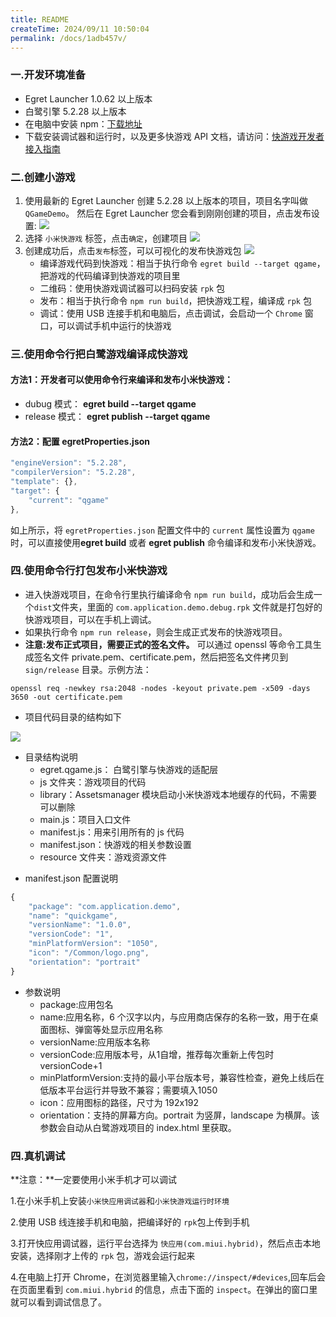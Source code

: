 ```yaml
---
title: README
createTime: 2024/09/11 10:50:04
permalink: /docs/1adb457v/
---
```

### 一.开发环境准备

* Egret Launcher 1.0.62 以上版本
* 白鹭引擎 5.2.28 以上版本
* 在电脑中安装 npm：[下载地址](https://www.npmjs.com/)
* 下载安装调试器和运行时，以及更多快游戏 API 文档，请访问：[快游戏开发者接入指南](https://dev.mi.com/console/doc/detail?pId=1779)

### 二.创建小游戏

1. 使用最新的 Egret Launcher 创建 5.2.28 以上版本的项目，项目名字叫做 `QGameDemo`。
然后在 Egret Launcher 您会看到刚刚创建的项目，点击发布设置:
![](p1.png)
2. 选择 `小米快游戏` 标签，点击`确定`，创建项目
![](p2.png)
3. 创建成功后，点击`发布`标签，可以可视化的发布快游戏包
![](p3.png)
	* 编译游戏代码到快游戏：相当于执行命令 `egret build --target qgame`，把游戏的代码编译到快游戏的项目里
	* 二维码：使用快游戏调试器可以扫码安装 `rpk` 包
	* 发布：相当于执行命令 `npm run build`，把快游戏工程，编译成 `rpk` 包
	* 调试：使用 USB 连接手机和电脑后，点击调试，会启动一个 `Chrome` 窗口，可以调试手机中运行的快游戏

### 三.使用命令行把白鹭游戏编译成快游戏
#### 方法1：开发者可以使用命令行来编译和发布小米快游戏：

  * dubug 模式： **egret build --target qgame**
  * release 模式： **egret publish --target qgame**

#### 方法2：配置 egretProperties.json

~~~javascript
"engineVersion": "5.2.28",
"compilerVersion": "5.2.28",
"template": {},
"target": {
	"current": "qgame"
},
~~~

如上所示，将 `egretProperties.json` 配置文件中的 `current` 属性设置为 `qgame` 时，可以直接使用**egret build** 或者 **egret publish** 命令编译和发布小米快游戏。

### 四.使用命令行打包发布小米快游戏
* 进入快游戏项目，在命令行里执行编译命令 `npm run build`，成功后会生成一个`dist`文件夹，里面的 `com.application.demo.debug.rpk` 文件就是打包好的快游戏项目，可以在手机上调试。
* 如果执行命令 `npm run release`，则会生成正式发布的快游戏项目。
* **注意:发布正式项目，需要正式的签名文件。** 可以通过 openssl 等命令工具生成签名文件 private.pem、certificate.pem，然后把签名文件拷贝到 `sign/release` 目录。示例方法：

~~~
openssl req -newkey rsa:2048 -nodes -keyout private.pem -x509 -days 3650 -out certificate.pem

~~~

* 项目代码目录的结构如下

![](p4.png)

- 目录结构说明
	* egret.qgame.js： 白鹭引擎与快游戏的适配层
	* js 文件夹：游戏项目的代码
	* library：Assetsmanager 模块启动小米快游戏本地缓存的代码，不需要可以删除
	* main.js：项目入口文件
	* manifest.js：用来引用所有的 js 代码
	* manifest.json：快游戏的相关参数设置
	* resource 文件夹：游戏资源文件

* manifest.json 配置说明

~~~javascript
{
	"package": "com.application.demo",
	"name": "quickgame",
	"versionName": "1.0.0",
	"versionCode": "1",
	"minPlatformVersion": "1050",
	"icon": "/Common/logo.png",
	"orientation": "portrait"
}
~~~
- 参数说明
	* package:应用包名
	* name:应用名称，6 个汉字以内，与应用商店保存的名称一致，用于在桌面图标、弹窗等处显示应用名称
	* versionName:应用版本名称
	* versionCode:应用版本号，从1自增，推荐每次重新上传包时versionCode+1
	* minPlatformVersion:支持的最小平台版本号，兼容性检查，避免上线后在低版本平台运行并导致不兼容；需要填入1050
	* icon：应用图标的路径，尺寸为 192x192
	* orientation：支持的屏幕方向。portrait 为竖屏，landscape 为横屏。该参数会自动从白鹭游戏项目的 index.html 里获取。

### 四.真机调试
**注意：**一定要使用小米手机才可以调试

1.在小米手机上安装`小米快应用调试器`和`小米快游戏运行时环境`

2.使用 USB 线连接手机和电脑，把编译好的 `rpk`包上传到手机

3.打开快应用调试器，运行平台选择为 `快应用(com.miui.hybrid)`，然后点击本地安装，选择刚才上传的 `rpk` 包，游戏会运行起来

4.在电脑上打开 Chrome，在浏览器里输入`chrome://inspect/#devices`,回车后会在页面里看到 `com.miui.hybrid` 的信息，点击下面的 `inspect`。在弹出的窗口里就可以看到调试信息了。
